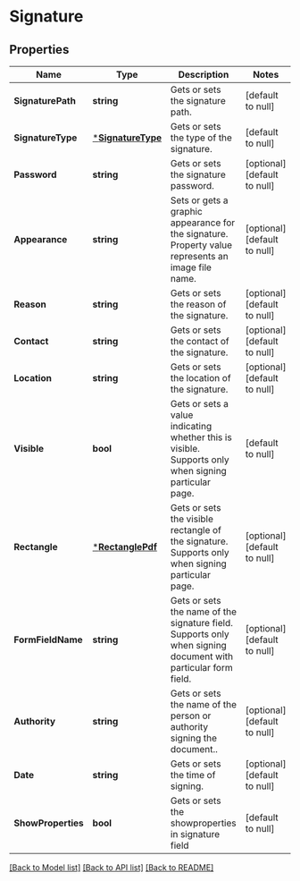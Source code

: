 # Signature


## Properties
Name | Type | Description | Notes
------------ | ------------- | ------------- | -------------
**SignaturePath** | **string** | Gets or sets the signature path. | [default to null]
**SignatureType** | [***SignatureType**](SignatureType.md) | Gets or sets the type of the signature. | [default to null]
**Password** | **string** | Gets or sets the signature password. | [optional] [default to null]
**Appearance** | **string** | Sets or gets a graphic appearance for the signature. Property value represents an image file name. | [optional] [default to null]
**Reason** | **string** | Gets or sets the reason of the signature. | [optional] [default to null]
**Contact** | **string** | Gets or sets the contact of the signature. | [optional] [default to null]
**Location** | **string** | Gets or sets the location of the signature. | [optional] [default to null]
**Visible** | **bool** | Gets or sets a value indicating whether this  is visible. Supports only when signing particular page. | [default to null]
**Rectangle** | [***RectanglePdf**](RectanglePdf.md) | Gets or sets the visible rectangle of the signature. Supports only when signing particular page. | [optional] [default to null]
**FormFieldName** | **string** | Gets or sets the name of the signature field. Supports only when signing document with particular form field. | [optional] [default to null]
**Authority** | **string** | Gets or sets the name of the person or authority signing the document.. | [optional] [default to null]
**Date** | **string** | Gets or sets the time of signing. | [optional] [default to null]
**ShowProperties** | **bool** | Gets or sets the showproperties in signature field | [default to null]

[[Back to Model list]](../README.md#documentation-for-models) [[Back to API list]](../README.md#documentation-for-api-endpoints) [[Back to README]](../README.md)


